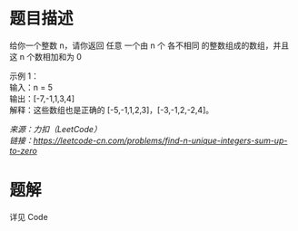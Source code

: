 # 题目描述
给你一个整数 n，请你返回 任意 一个由 n 个 各不相同 的整数组成的数组，并且这 n 个数相加和为 0  

示例 1：  
输入：n = 5  
输出：[-7,-1,1,3,4]  
解释：这些数组也是正确的 [-5,-1,1,2,3]，[-3,-1,2,-2,4]。  

*来源：力扣（LeetCode）*  
*链接：https://leetcode-cn.com/problems/find-n-unique-integers-sum-up-to-zero*


# 题解
详见 Code
